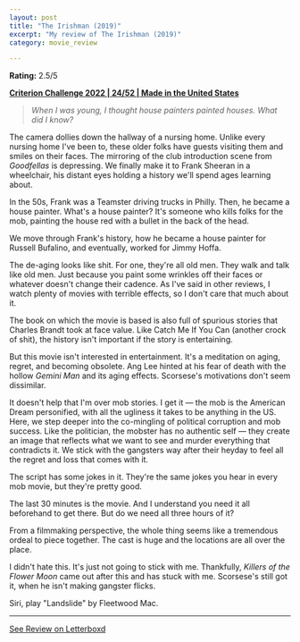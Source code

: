 ```yaml
---
layout: post
title: "The Irishman (2019)"
excerpt: "My review of The Irishman (2019)"
category: movie_review

---
```


**Rating:** 2.5/5

<b><a href="https://boxd.it/q4PJa/detail">Criterion Challenge 2022 | 24/52 | Made in the United States</a></b>

<blockquote><i>When I was young, I thought house painters painted houses. What did I know?</i></blockquote>The camera dollies down the hallway of a nursing home. Unlike every nursing home I've been to, these older folks have guests visiting them and smiles on their faces. The mirroring of the club introduction scene from <i>Goodfellas</i> is depressing. We finally make it to Frank Sheeran in a wheelchair, his distant eyes holding a history we'll spend ages learning about.

In the 50s, Frank was a Teamster driving trucks in Philly. Then, he became a house painter. What's a house painter? It's someone who kills folks for the mob, painting the house red with a bullet in the back of the head.

We move through Frank's history, how he became a house painter for Russell Bufalino, and eventually, worked for Jimmy Hoffa.

The de-aging looks like shit. For one, they're all old men. They walk and talk like old men. Just because you paint some wrinkles off their faces or whatever doesn't change their cadence. As I've said in other reviews, I watch plenty of movies with terrible effects, so I don't care that much about it.

The book on which the movie is based is also full of spurious stories that Charles Brandt took at face value. Like Catch Me If You Can (another crock of shit), the history isn't important if the story is entertaining.

But this movie isn't interested in entertainment. It's a meditation on aging, regret, and becoming obsolete. Ang Lee hinted at his fear of death with the hollow <i>Gemini Man</i> and its aging effects. Scorsese's motivations don't seem dissimilar.

It doesn't help that I'm over mob stories. I get it — the mob is the American Dream personified, with all the ugliness it takes to be anything in the US. Here, we step deeper into the co-mingling of political corruption and mob success. Like the politician, the mobster has no authentic self — they create an image that reflects what we want to see and murder everything that contradicts it. We stick with the gangsters way after their heyday to feel all the regret and loss that comes with it.

The script has some jokes in it. They're the same jokes you hear in every mob movie, but they're pretty good.

The last 30 minutes is the movie. And I understand you need it all beforehand to get there. But do we need all three hours of it?

From a filmmaking perspective, the whole thing seems like a tremendous ordeal to piece together. The cast is huge and the locations are all over the place.

I didn't hate this. It's just not going to stick with me. Thankfully, <i>Killers of the Flower Moon</i> came out after this and has stuck with me. Scorsese's still got it, when he isn't making gangster flicks.

Siri, play "Landslide" by Fleetwood Mac.

<hr>

[See Review on Letterboxd](https://boxd.it/6UH6pT)
